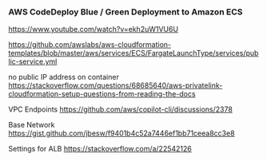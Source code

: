 ### AWS CodeDeploy Blue / Green Deployment to Amazon ECS

https://www.youtube.com/watch?v=ekh2uW1VU6U

https://github.com/awslabs/aws-cloudformation-templates/blob/master/aws/services/ECS/FargateLaunchType/services/public-service.yml

no public IP address on container 
https://stackoverflow.com/questions/68685640/aws-privatelink-cloudformation-setup-questions-from-reading-the-docs

VPC Endpoints
https://github.com/aws/copilot-cli/discussions/2378

Base Network
https://gist.github.com/jbesw/f9401b4c52a7446ef1bb71ceea8cc3e8

Settings for ALB
https://stackoverflow.com/a/22542126